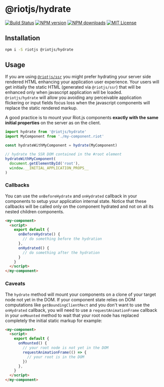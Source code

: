 # @riotjs/hydrate

[![Build Status][ci-image]][ci-url]
[![NPM version][npm-version-image]][npm-url]
[![NPM downloads][npm-downloads-image]][npm-url]
[![MIT License][license-image]][license-url]

## Installation

```bash
npm i -S riotjs @riotjs/hydrate
```

## Usage

If you are using [`@riotjs/ssr`](https://github.com/riot/ssr) you might prefer hydrating your server side rendered HTML enhancing your application user experience. Your users will get initially the static HTML (generated via `@riotjs/ssr`) that will be enhanced only when javascript application will be loaded.<br/> `@riotjs/hydrate` will allow you avoiding any perceivable application flickering or input fields focus loss when the javascript components will replace the static rendered markup.

A good practice is to mount your Riot.js components **exactly with the same initial properties** on the server as on the client.

```js
import hydrate from '@riotjs/hydrate'
import MyComponent from './my-component.riot'

const hydrateWithMyComponent = hydrate(MyComponent)

// hydrate the SSR DOM contained in the #root element
hydrateWithMyComponent(
  document.getElementById('root'),
  window.__INITIAL_APPLICATION_PROPS__
)
```

### Callbacks

You can use the `onBeforeHydrate` and `onHydrated` callback in your components to setup your application internal state. Notice that these callbacks will be called only on the component hydrated and not on all its nested children components.

```html
<my-component>
  <script>
    export default {
      onBeforeHydrate() {
        // do something before the hydration
      },
      onHydrated() {
        // do something after the hydration
      }
    }
  </script>
</my-component>
```

### Caveats

The `hydrate` method will mount your components on a clone of your target node not yet in the DOM. If your component state relies on DOM computations like `get​Bounding​Client​Rect` and you don't want to use the `onHydrated` callback, you will need to use a `requestAnimationFrame` callback in your `onMounted` method to wait that your root node has replaced completely the initial static markup for example:

```html
<my-component>
  <script>
    export default {
      onMounted() {
        // your root node is not yet in the DOM
        requestAnimationFrame(() => {
          // your root is in the DOM
        })
      },
    }
  </script>
</my-component>
```


[ci-image]:https://img.shields.io/github/actions/workflow/status/riot/hydrate/test.yml?style=flat-square
[ci-url]:https://github.com/riot/hydrate/actions

[license-image]:http://img.shields.io/badge/license-MIT-000000.svg?style=flat-square
[license-url]:LICENSE

[npm-version-image]:http://img.shields.io/npm/v/@riotjs/hydrate.svg?style=flat-square
[npm-downloads-image]:http://img.shields.io/npm/dm/@riotjs/hydrate.svg?style=flat-square
[npm-url]:https://npmjs.org/package/@riotjs/hydrate


